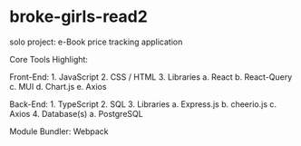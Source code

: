 # broke-girls-read2
solo project: e-Book price tracking application

Core Tools Highlight: 

Front-End:
    1. JavaScript
    2. CSS / HTML
    3. Libraries
        a. React 
        b. React-Query
        c. MUI
        d. Chart.js
        e. Axios

Back-End: 
    1. TypeScript
    2. SQL
    3. Libraries
        a. Express.js
        b. cheerio.js 
        c. Axios 
    4. Database(s)
        a. PostgreSQL    

Module Bundler: Webpack 

